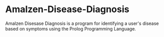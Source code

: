# Amalzen-Disease-Diagnosis
Amalzen Disesase Diagnosis is a program for identifying a user's disease based on symptoms using the Prolog Programming Language.

